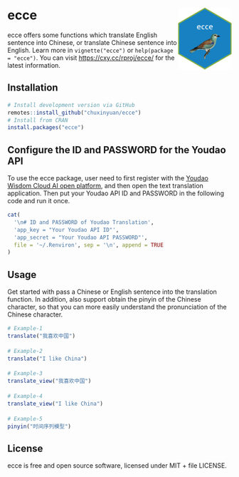 
# ecce <img src="man/figures/logo.png" align="right" alt="" width="120" />

ecce offers some functions which translate English sentence into Chinese,
or translate Chinese sentence into English. Learn more in
`vignette("ecce")` or `help(package = "ecce")`. You can visit
<https://cxy.cc/rproj/ecce/> for the latest information.

## Installation

``` r
# Install development version via GitHub
remotes::install_github("chuxinyuan/ecce")
# Install from CRAN
install.packages("ecce")
```

## Configure the ID and PASSWORD for the Youdao API

To use the ecce package, user need to first register with the [Youdao
Wisdom Cloud AI open platform](https://ai.youdao.com/), and then open
the text translation application. Then put your Youdao API ID and
PASSWORD in the following code and run it once.

``` r
cat(
  '\n# ID and PASSWORD of Youdao Translation',
  'app_key = "Your Youdao API ID"',
  'app_secret = "Your Youdao API PASSWORD"',
  file = '~/.Renviron', sep = '\n', append = TRUE
)
```

## Usage

Get started with pass a Chinese or English sentence into the translation
function. In addition, also support obtain the pinyin of the Chinese 
character, so that you can more easily understand the pronunciation
of the Chinese character.

``` r
# Example-1
translate("我喜欢中国")

# Example-2
translate("I like China")

# Example-3
translate_view("我喜欢中国")

# Example-4
translate_view("I like China")

# Example-5
pinyin("时间序列模型")
```

## License

ecce is free and open source software, licensed under MIT + file
LICENSE.

